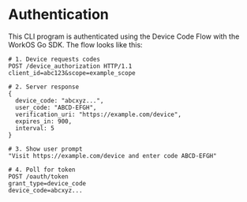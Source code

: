 # Authentication

This CLI program is authenticated using the Device Code Flow with the WorkOS Go SDK. The flow looks like this:

```
# 1. Device requests codes
POST /device_authorization HTTP/1.1
client_id=abc123&scope=example_scope

# 2. Server response
{
  device_code: "abcxyz...",
  user_code: "ABCD-EFGH",
  verification_uri: "https://example.com/device",
  expires_in: 900,
  interval: 5
}

# 3. Show user prompt
"Visit https://example.com/device and enter code ABCD-EFGH"

# 4. Poll for token
POST /oauth/token
grant_type=device_code
device_code=abcxyz...
```
